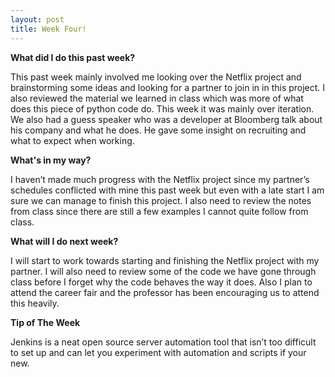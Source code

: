```yaml
---
layout: post
title: Week Four!
---
```


**What did I do this past week?**

This past week mainly involved me looking over the Netflix project and brainstorming some ideas and looking for a partner to join in in this project. I also reviewed the material we learned in class which was more of what does this piece of python code do. This week it was mainly over iteration. We also had a guess speaker who was a developer at Bloomberg talk about his company and what he does. He gave some insight on recruiting and what to expect when working.

**What's in my way?**

I haven’t made much progress with the Netflix project since my partner’s schedules conflicted with mine this past week but even with a late start I am sure we can manage to finish this project. I also need to review the notes from class since there are still a few examples I cannot quite follow from class.

**What will I do next week?** 

I will start to work towards starting and finishing the Netflix project with my partner. I will also need to review some of the code we have gone through class before I forget why the code behaves the way it does. Also I plan to attend the career fair and the professor has been encouraging us to attend this heavily.

**Tip of The Week** 

Jenkins is a neat open source server automation tool that isn’t too difficult to set up and can let you experiment with automation and scripts if your new. 
